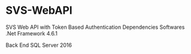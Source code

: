 # SVS-WebAPI
SVS Web API with Token Based Authentication 
Dependencies Softwares
.Net Framework 4.6.1

Back End 
SQL Server 2016 
